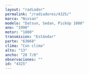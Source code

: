 ```yaml
---
layout: "radiador"
permalink: "/radiadores/4325/"
marca: "Nissan"
modelo: "Datsun, Sedan, PickUp 1800"
ano: "1990"
motor: "1800"
transmision: "Estándar"
parte: "63068"
clima: "Con clima"
alto: "13"
ancho: "20 7/8"
observaciones: ""
id: "4325"
---
```


